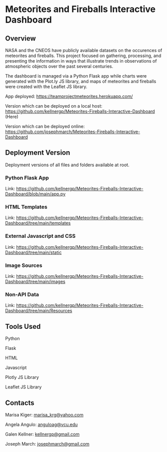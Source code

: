 # Meteorites and Fireballs Interactive Dashboard

## Overview

NASA and the CNEOS have publicly available datasets on the occurences of meteorites and fireballs.  This project focused on gathering, processing, and presenting the information in ways that illustrate trends in observations of atmospheric objects over the past several centuries.

The dashboard is managed via a Python Flask app while charts were generated with the Plot.ly JS library, and maps of meteorites and fireballs were created with the Leaflet JS library.

App deployed: https://teamprojectmeteorites.herokuapp.com/

Version which can be deployed on a local host: https://github.com/kellnergp/Meteorites-Fireballs-Interactive-Dashboard (Here)

Version which can be deployed online: https://github.com/josephmarch/Meteorites-Fireballs-Interactive-Dashboard

## Deployment Version

Deployment versions of all files and folders available at root.

### Python Flask App

Link: https://github.com/kellnergp/Meteorites-Fireballs-Interactive-Dashboard/blob/main/app.py

### HTML Templates

Link: https://github.com/kellnergp/Meteorites-Fireballs-Interactive-Dashboard/tree/main/templates

### External Javascript and CSS

Link: https://github.com/kellnergp/Meteorites-Fireballs-Interactive-Dashboard/tree/main/static

### Image Sources

Link: https://github.com/kellnergp/Meteorites-Fireballs-Interactive-Dashboard/tree/main/images

### Non-API Data

Link: https://github.com/kellnergp/Meteorites-Fireballs-Interactive-Dashboard/tree/main/Resources

## Tools Used

Python

Flask

HTML

Javascript

Plotly JS Library

Leaflet JS Library

## Contacts

Marisa Kiger: marisa_krg@yahoo.com

Angela Angulo: anguloag@vcu.edu

Galen Kellner: kellnergp@gmail.com

Joseph March: josephmarch@gmail.com

